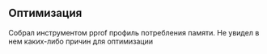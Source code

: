 ## Оптимизация
Собрал инструментом pprof профиль потребления памяти. Не увидел в нем каких-либо причин для оптимизации
